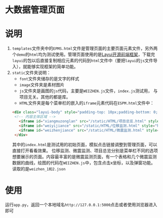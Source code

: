 # 大数据管理页面
# 说明
1. `templates`文件夹中的`EPMS.html`文件是管理页面的主要页面元素文件，另外两个`demo`的`html`均为测试使用。管理页面使用的是[Layui开源前端框架](https://layui.dev/docs/2/layout/)，下载完`layui`的包以后直接复制相应元素的代码到`html`文件中（要把`layui`的`js`文件导入），就能够实现框架的简单功能。
2. `static`文件夹说明：
   - `font`文件夹储存的是文字的样式
   - `image`文件夹是素材图片
   - `js`文件夹是画图的`js`代码，主要是`WEIZHEN.js`文件，`index.js`测试用， 与项目无关。其他的都是库。
   - `HTML`文件夹是每个菜单栏的嵌入的`iframe`元素代码在`ESPM.html`文件中：
   ```html
   <div class="layui-body" style="padding-top: 10px;padding-bottom: 0; ">
    <!-- 内容主体区域 -->
      <iframe id="xiangmuzonglan" src="/static/HTML/项目总览.html" style="height: 100%;width: 100%; padding-top: 50px; display: block"></iframe>
      <iframe id="weiyijiance" src="/static/HTML/位移监测.html" style="height: 100%;width: 100%; padding-top: 50px; display: none; "></iframe>
      <iframe id="weizhenjiance" src="/static/HTML/微震监测.html" style="height: 100%;width: 100%; padding-top: 50px; display: none"></iframe>
    </div>
    ```
    其中的`index.html`是测试用的初始页面，模拟点击链接调整到管理页面，可以直接打开看看效果。
    位移监测、微震监测、项目总览分别是菜单栏不同的选项想要展示的页面。内容最丰富的是微震监测页面，有一个表格和几个微震监测数据的曲线，绘图的代码在`WEIZHEN.js`中，包含点击x坐标，以及弹窗功能。读取的是`weizhen_1和2.json`


# 使用
运行`app.py`，返回一个本地域名`http://127.0.0.1:5000`点击或者使用浏览器进入即可